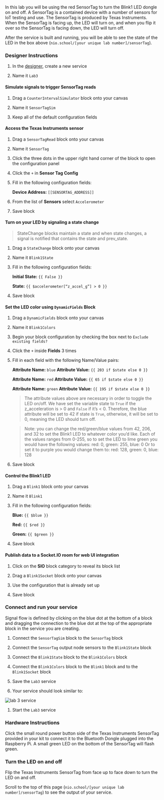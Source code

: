 In this lab you will be using the red SensorTag to turn the Blink1 LED dongle on and off. A SensorTag is a contained device with a number of sensors for IoT testing and use. The SensorTag is produced by Texas Instruments. When the SensorTag is facing up, the LED will turn on, and when you flip it over so the SensorTag is facing down, the LED will turn off.

After the service is built and running, you will be able to see the state of the LED in the box above (`nio.school/[your unique lab number]/sensorTag`).

### Designer Instructions

  1. In the [designer](https://designer.n.io), create a new service

  1. Name it `Lab3`

#### Simulate signals to trigger SensorTag reads

  1. Drag a `CounterIntervalSimulator` block onto your canvas

  1. Name it `SensorTagSim`

  1. Keep all of the default configuration fields

#### Access the Texas Instruments sensor

  1. Drag a `SensorTagRead` block onto your canvas

  1. Name it `SensorTag`

  1. Click the three dots in the upper right hand corner of the block to open the configuration panel

  1. Click the `+` in **Sensor Tag Config**

  1. Fill in the following configuration fields:

      **Device Address:** `[[SENSORTAG_ADDRESS]]`

  1. From the list of **Sensors** select `Accelerometer`

  1. Save block

#### Turn on your LED by signaling a state change
>StateChange blocks maintain a state and when state changes, a signal is notified that contains the state and prev_state.

  1. Drag a `StateChange` block onto your canvas

  1. Name it `Blink1State`
  1. Fill in the following configuration fields:

      **Initial State:** `{{ False }}`

      **State:** `{{ $accelerometer[“z_accel_g”] > 0 }}`

  1. Save block

#### Set the LED color using `DynamicFields` Block

  1. Drag a `DynamicFields` block onto your canvas

  1. Name it `Blink1Colors`
  1. Begin your block configuration by checking the box next to `Exclude existing fields?`
  1. Click the `+` inside **Fields** 3 times
  1. Fill in each field with the following Name/Value pairs:

        **Attribute Name:** `blue`
        **Attribute Value:** `{{ 203 if $state else 0 }}`

        **Attribute Name:** `red`
        **Attribute Value:** `{{ 65 if $state else 0 }}`

        **Attribute Name:** `green`
        **Attribute Value:** `{{ 195 if $state else 0 }}`

      >The attribute values above are necessary in order to toggle the LED on/off. We have set the variable state to `True` if the z_acceleration is > 0 and `False` if it’s < 0. Therefore, the blue attribute will be set to 42 if state is `True`, otherwise, it will be set to 0, meaning the LED should turn off.

      >Note: you can change the red/green/blue values from 42, 206, and 32 to set the Blink1 LED to whatever color you’d like. Each of the values ranges from 0-255, so to set the LED to lime green you would have the following values:
      red: 0, green: 255, blue: 0
      Or to set it to purple you would change them to: red: 128, green: 0, blue: 128

  1. Save block

#### Control the Blink1 LED

  1. Drag a `Blink1` block onto your canvas

  1. Name it `Blink1`
  1. Fill in the following configuration fields:

      **Blue:** `{{ $blue }}`

      **Red:** `{{ $red }}`

      **Green:** `{{ $green }}`


  1. Save block

#### Publish data to a Socket.IO room for web UI integration

  1. Click on the **SIO** block category to reveal its block list

  1. Drag a `Blink1Socket` block onto your canvas

  1. Use the configuration that is already set up

  1. Save block

### Connect and run your service

Signal flow is defined by clicking on the blue dot at the bottom of a block and dragging the connection to the blue dot at the top of the appropriate block in the service you are creating.

  1. Connect the `SensorTagSim` block to the `SensorTag` block

  1. Connect the `SensorTag` output node sensors to the `Blink1State` block
  1. Connect the `Blink1State` block to the `Blink1Colors` block
  1. Connect the `Blink1Colors` block to the `Blink1` block and to the `Blink1Socket` block
  1. Save the `Lab3` service
  1. Your service should look similar to:

  ![lab 3 service](./img/instructions/sensorTag-service.png)

  1. Start the `Lab3` service

### Hardware Instructions
Click the small round power button side of the Texas Instruments SensorTag provided in your kit to connect it to the Bluetooth Dongle plugged into the Raspberry Pi. A small green LED on the bottom of the SensorTag will flash green.

### Turn the LED on and off

Flip the Texas Instruments SensorTag from face up to face down to turn the LED on and off.

Scroll to the top of this page (`nio.school/[your unique lab number]/sensorTag`) to see the output of your service.
